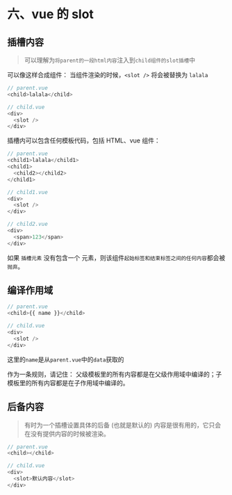 # 六、vue 的 slot

## 插槽内容

> 可以理解为`将parent的一段html内容`注入到`child组件的slot插槽`中

可以像这样合成组件：
当组件渲染的时候，`<slot />` 将会被替换为 `lalala`

```js
// parent.vue
<child>lalala</child>

// child.vue
<div>
  <slot />
</div>
```

插槽内可以包含任何模板代码，包括 HTML、vue 组件：

```js
// parent.vue
<child1>lalala</child1>
<child1>
  <child2></child2>
</child1>

// child1.vue
<div>
  <slot />
</div>

// child2.vue
<div>
  <span>123</span>
</div>
```

如果 `插槽元素` 没有包含一个 <slot> 元素，则该组件`起始标签和结束标签之间的任何内容`都会被`抛弃`。

## 编译作用域

```js
// parent.vue
<child>{{ name }}</child>

// child.vue
<div>
  <slot />
</div>
```

这里的`name`是从`parent.vue`中的`data`获取的

作为一条规则，请记住：
父级模板里的所有内容都是在父级作用域中编译的；子模板里的所有内容都是在子作用域中编译的。

## 后备内容

> 有时为一个插槽设置具体的后备 (也就是默认的) 内容是很有用的，它只会在没有提供内容的时候被渲染。

```js
// parent.vue
<child></child>

// child.vue
<div>
  <slot>默认内容</slot>
</div>
```
